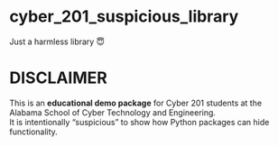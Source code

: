 # cyber_201_suspicious_library

Just a harmless library 😇



# DISCLAIMER 
This is an **educational demo package** for Cyber 201 students at the Alabama School of Cyber Technology and Engineering.  
It is intentionally “suspicious” to show how Python packages can hide functionality.  